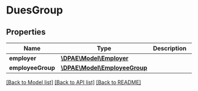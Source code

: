 # DuesGroup

## Properties
Name | Type | Description | Notes
------------ | ------------- | ------------- | -------------
**employer** | [**\DPAE\Model\Employer**](Employer.md) |  | [optional] 
**employeeGroup** | [**\DPAE\Model\EmployeeGroup**](EmployeeGroup.md) |  | [optional] 

[[Back to Model list]](../../README.md#documentation-for-models) [[Back to API list]](../../README.md#documentation-for-api-endpoints) [[Back to README]](../../README.md)

